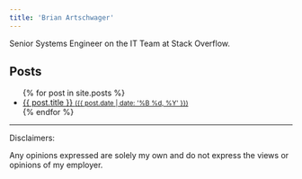 ```yaml
---
title: 'Brian Artschwager'
---
```


Senior Systems Engineer on the IT Team at Stack Overflow.

<h2>Posts</h2>
<ul>
  {% for post in site.posts %}
    <li>
      <a href="{{ post.url }}">{{ post.title }} <small>({{ post.date | date: '%B %d, %Y' }})</small></a>
    </li>
  {% endfor %}
</ul>

---
Disclaimers:

Any opinions expressed are solely my own and do not express the views or opinions of my employer.
